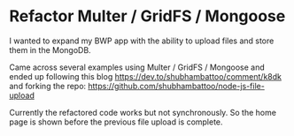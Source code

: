 # Refactor Multer / GridFS / Mongoose

I wanted to expand my BWP app with the ability to upload
files and store them in the MongoDB.

Came across several examples using Multer / GridFS / Mongoose and ended up following this blog <https://dev.to/shubhambattoo/comment/k8dk>
and forking the repo: <https://github.com/shubhambattoo/node-js-file-upload>

Currently the refactored code works but not synchronously. So the home page is shown before the previous file upload is complete.
